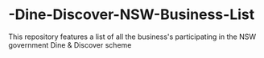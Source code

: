 # -Dine-Discover-NSW-Business-List
This repository features a list of all the business's participating in the NSW government Dine &amp; Discover scheme
